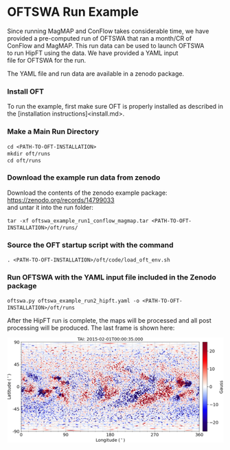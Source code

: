 # OFTSWA Run Example
  
Since running MagMAP and ConFlow takes considerable time, 
we have provided a pre-computed run of OFTSWA that ran a month/CR of  
ConFlow and MagMAP.  This run data can be used to launch OFTSWA  
to run HipFT using the data.  We have provided a YAML input  
file for OFTSWA for the run. 

The YAML file and run data are available in a zenodo package.

### Install OFT  

To run the example, first make sure OFT is properly installed as described in the [installation instructions]<install.md>.  

### Make a Main Run Directory  
```
cd <PATH-TO-OFT-INSTALLATION>
mkdir oft/runs
cd oft/runs
```

### Download the example run data from zenodo  
Download the contents of the zenodo example package:  
<https://zenodo.org/records/14799033>  
and untar it into the run folder:
```
tar -xf oftswa_example_run1_conflow_magmap.tar <PATH-TO-OFT-INSTALLATION>/oft/runs/
```

### Source the OFT startup script with the command  
```
. <PATH-TO-OFT-INSTALLATION>/oft/code/load_oft_env.sh
```

### Run OFTSWA with the YAML input file included in the Zenodo package   
```
oftswa.py oftswa_example_run2_hipft.yaml -o <PATH-TO-OFT-INSTALLATION>/oft/runs
```

After the HipFT run is complete, the maps will be processed and all post processing will be produced.  The last frame is shown here:

<img width=600 src="./example_run_frame32.png" alt="Example" /> 






